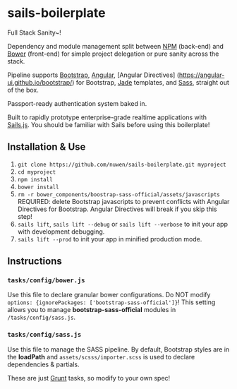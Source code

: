 # sails-boilerplate 
Full Stack Sanity~!

Dependency and module management split between [NPM](https://www.npmjs.com/) (back-end) and [Bower](http://bower.io/) (front-end) for simple project delegation or pure sanity across the stack. 

Pipeline supports [Bootstrap](http://getbootstrap.com/), [Angular](https://angularjs.org/), [Angular Directives] (https://angular-ui.github.io/bootstrap/) for Bootstrap, [Jade](http://jade-lang.com/) templates, and [Sass](http://sass-lang.com/), straight out of the box. 

Passport-ready authentication system baked in. 

Built to rapidly prototype enterprise-grade realtime applications with [Sails.js](http://sailsjs.org/). You should be familiar with Sails before using this boilerplate!

## Installation & Use

1. `git clone https://github.com/nuwen/sails-boilerplate.git myproject`
2. `cd myproject`
3. `npm install`
4. `bower install`
5. `rm -r bower_components/boostrap-sass-official/assets/javascripts` REQUIRED: delete Bootstrap javascripts to prevent conflicts with Angular Directives for Bootstrap. Angular Directives will break if you skip this step!  
6. `sails lift`, `sails lift --debug` or `sails lift --verbose` to init your app with development debugging.
7. `sails lift --prod` to init your app in minified production mode.

## Instructions

### `tasks/config/bower.js`

Use this file to declare granular bower configurations. Do NOT modify `options: {ignorePackages: ['bootstrap-sass-official']}`! This setting allows you to manage **bootstrap-sass-official** modules in `/tasks/config/sass.js`. 

### `tasks/config/sass.js`

Use this file to manage the SASS pipeline. By default, Bootstrap styles are in the **loadPath** and `assets/scsss/importer.scss` is used to declare dependencies & partials.

These are just [Grunt](http://gruntjs.com/) tasks, so modify to your own spec!

